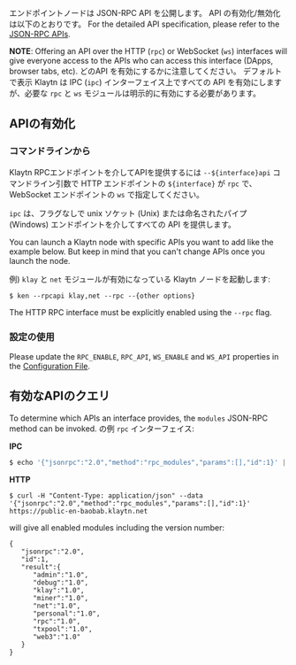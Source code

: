 エンドポイントノードは JSON-RPC API を公開します。 API の有効化/無効化は以下のとおりです。 For the detailed API specification, please refer to the [JSON-RPC APIs](../../../dapp/json-rpc/README.md).

**NOTE**: Offering an API over the HTTP (`rpc`) or WebSocket (`ws`) interfaces will give everyone access to the APIs who can access this interface (DApps, browser tabs, etc). どのAPI を有効にするかに注意してください。 デフォルトで表示 Klaytn は IPC (`ipc`) インターフェイス上ですべての API を有効にしますが、必要な `rpc` と `ws` モジュールは明示的に有効にする必要があります。

## APIの有効化  <a id="enabling-apis"></a>

### コマンドラインから <a id="from-commandline"></a>
Klaytn RPCエンドポイントを介してAPIを提供するには `--${interface}api` コマンドライン引数で HTTP エンドポイントの `${interface}` が `rpc` で、WebSocket エンドポイントの `ws` で指定してください。

`ipc` は、フラグなしで unix ソケット (Unix) または命名されたパイプ (Windows) エンドポイントを介してすべての API を提供します。

You can launch a Klaytn node with specific APIs you want to add like the example below. But keep in mind that you can't change APIs once you launch the node.

例) `klay` と `net` モジュールが有効になっている Klaytn ノードを起動します:

```shell
$ ken --rpcapi klay,net --rpc --{other options}
```

The HTTP RPC interface must be explicitly enabled using the `--rpc` flag.

### 設定の使用 <a id="using-configuration"></a>

Please update the `RPC_ENABLE`, `RPC_API`, `WS_ENABLE` and  `WS_API` properties in the [Configuration File](../../../operation-guide/configuration.md).

## 有効なAPIのクエリ <a id="querying-enabled-apis"></a>

To determine which APIs an interface provides, the `modules` JSON-RPC method can be invoked. の例 `rpc` インターフェイス:

**IPC**

```javascript
$ echo '{"jsonrpc":"2.0","method":"rpc_modules","params":[],"id":1}' | nc -U klay.ipc
```

**HTTP**

```shell
$ curl -H "Content-Type: application/json" --data '{"jsonrpc":"2.0","method":"rpc_modules","params":[],"id":1}' https://public-en-baobab.klaytn.net
```

will give all enabled modules including the version number:

```
{
   "jsonrpc":"2.0",
   "id":1,
   "result":{
      "admin":"1.0",
      "debug":"1.0",
      "klay":"1.0",
      "miner":"1.0",
      "net":"1.0",
      "personal":"1.0",
      "rpc":"1.0",
      "txpool":"1.0",
      "web3":"1.0"
   }
}
```

